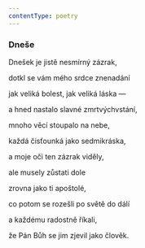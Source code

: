 ```yaml
---
contentType: poetry
---
```


<section>

### Dneše

Dnešek je jistě nesmírný zázrak,

dotkl se vám mého srdce znenadání

jak veliká bolest, jak veliká láska —

a hned nastalo slavné zmrtvýchvstání,

mnoho věcí stoupalo na nebe,

každá čisťounká jako sedmikráska,

a moje oči ten zázrak viděly,

ale musely zůstati dole

zrovna jako ti apoštolé,

co potom se rozešli po světě do dálí

a každému radostně říkali,

že Pán Bůh se jim zjevil jako člověk.

</section>
